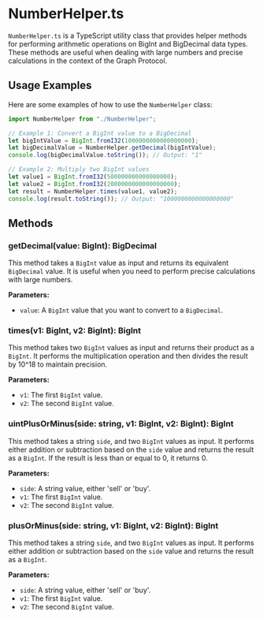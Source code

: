 # NumberHelper.ts

`NumberHelper.ts` is a TypeScript utility class that provides helper methods for performing arithmetic operations on BigInt and BigDecimal data types. These methods are useful when dealing with large numbers and precise calculations in the context of the Graph Protocol.

## Usage Examples

Here are some examples of how to use the `NumberHelper` class:

```typescript
import NumberHelper from "./NumberHelper";

// Example 1: Convert a BigInt value to a BigDecimal
let bigIntValue = BigInt.fromI32(1000000000000000000);
let bigDecimalValue = NumberHelper.getDecimal(bigIntValue);
console.log(bigDecimalValue.toString()); // Output: "1"

// Example 2: Multiply two BigInt values
let value1 = BigInt.fromI32(500000000000000000);
let value2 = BigInt.fromI32(2000000000000000000);
let result = NumberHelper.times(value1, value2);
console.log(result.toString()); // Output: "1000000000000000000"
```

## Methods

### getDecimal(value: BigInt): BigDecimal

This method takes a `BigInt` value as input and returns its equivalent `BigDecimal` value. It is useful when you need to perform precise calculations with large numbers.

**Parameters:**

- `value`: A `BigInt` value that you want to convert to a `BigDecimal`.

### times(v1: BigInt, v2: BigInt): BigInt

This method takes two `BigInt` values as input and returns their product as a `BigInt`. It performs the multiplication operation and then divides the result by 10^18 to maintain precision.

**Parameters:**

- `v1`: The first `BigInt` value.
- `v2`: The second `BigInt` value.

### uintPlusOrMinus(side: string, v1: BigInt, v2: BigInt): BigInt

This method takes a string `side`, and two `BigInt` values as input. It performs either addition or subtraction based on the `side` value and returns the result as a `BigInt`. If the result is less than or equal to 0, it returns 0.

**Parameters:**

- `side`: A string value, either 'sell' or 'buy'.
- `v1`: The first `BigInt` value.
- `v2`: The second `BigInt` value.

### plusOrMinus(side: string, v1: BigInt, v2: BigInt): BigInt

This method takes a string `side`, and two `BigInt` values as input. It performs either addition or subtraction based on the `side` value and returns the result as a `BigInt`.

**Parameters:**

- `side`: A string value, either 'sell' or 'buy'.
- `v1`: The first `BigInt` value.
- `v2`: The second `BigInt` value.